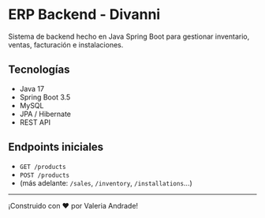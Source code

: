 # ERP Backend - Divanni

Sistema de backend hecho en Java Spring Boot para gestionar inventario, ventas, facturación e instalaciones.

## Tecnologías
- Java 17
- Spring Boot 3.5
- MySQL
- JPA / Hibernate
- REST API

## Endpoints iniciales
- `GET /products`
- `POST /products`
- (más adelante: `/sales`, `/inventory`, `/installations`...)

---

¡Construido con ❤️ por Valeria Andrade!
